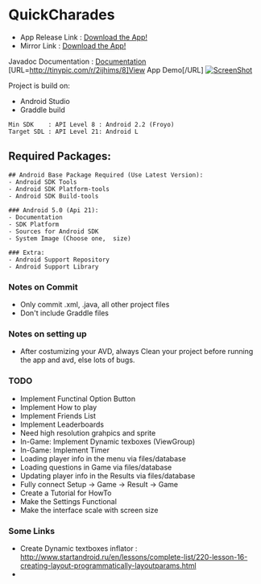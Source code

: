# QuickCharades



* App Release Link : [Download the App!](http://goo.gl/TVcHGp)
* Mirror Link : [Download the App!](https://docs.google.com/uc?authuser=0&id=0B-BySq1dcRE_Ukw1bVROVlFLS2c&export=download)

Javadoc Documentation : [Documentation](http://josue3205.github.io/QuickCharades/)
[URL=http://tinypic.com/r/2ijhims/8]View App Demo[/URL]
[![ScreenShot](https://github.com/Josue3205/QuickCharades/blob/master/app/src/main/res/drawable-mdpi/bg_main_clean.png)](http://tinypic.com/r/vykzt2/8)


Project is build on:
- Android Studio
- Graddle build

```
Min SDK    : API Level 8 : Android 2.2 (Froyo)
Target SDL : API Level 21: Android L
```

## Required Packages:
```
## Android Base Package Required (Use Latest Version):
- Android SDK Tools
- Android SDK Platform-tools
- Android SDK Build-tools

### Android 5.0 (Api 21):
- Documentation
- SDK Platform
- Sources for Android SDK
- System Image (Choose one,  size)

### Extra:
- Android Support Repository
- Android Support Library
```

### Notes on Commit
- Only commit .xml, .java, all other project files
- Don't include Graddle files

### Notes on setting up
- After costumizing your AVD, always Clean your project before running the app and avd, else lots of bugs.

### TODO

* Implement Functinal Option Button
* Implement How to play
* Implement Friends List
* Implement Leaderboards
* Need high resolution grahpics and sprite
* In-Game: Implement Dynamic texboxes (ViewGroup)
* In-Game: Implement Timer
* Loading player info in the menu via files/database
* Loading questions in Game via files/database
* Updating player info in the Results via files/database
* Fully connect Setup -> Game -> Result -> Game
* Create a Tutorial for HowTo
* Make the Settings Functional
* Make the interface scale with screen size 


### Some Links

* Create Dynamic textboxes inflator : http://www.startandroid.ru/en/lessons/complete-list/220-lesson-16-creating-layout-programmatically-layoutparams.html
*
